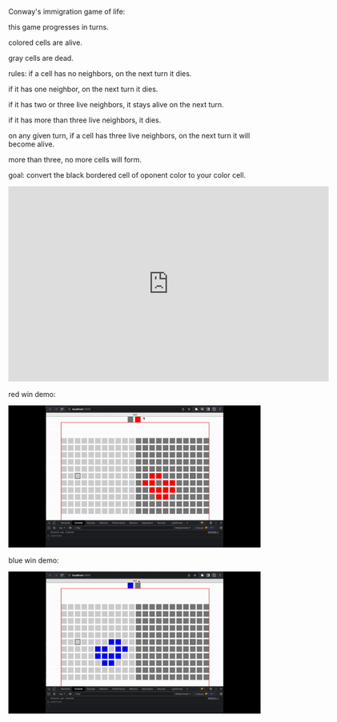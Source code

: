 Conway's immigration game of life:

this game progresses in turns. 

colored cells are alive. 

gray cells are dead. 

rules: 
if a cell has no neighbors, on the next turn it dies. 

if it has one neighbor, on the next turn it dies. 

if it has two or three live neighbors, it stays alive on the next turn.

if it has more than three live neighbors, it dies. 

on any given turn, if a cell has three live neighbors, on the next turn it will become alive. 

more than three, no more cells will form.

goal: convert the black bordered cell of oponent color to your color cell. 

<div class="embed-container">
    <iframe width="640" height="390" 
    src="https://j.gifs.com/16Nqvq.gif" 
    frameborder="0" allowfullscreen></iframe>
</div>

red win demo:
<p align="center">
    <img width="1000" src="https://github.com/sophia-pung/gameOfLife/blob/main/client/public/red.gif" alt="Gameplay Preview">
</p>

blue win demo:
<p align="center">
    <img width="1000" src="https://github.com/sophia-pung/gameOfLife/blob/main/client/public/blue.gif" alt="Gameplay Preview">
</p>
